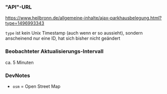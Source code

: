 ### "API"-URL
https://www.heilbronn.de/allgemeine-inhalte/ajax-parkhausbelegung.html?type=1496993343

`type` ist kein Unix Timestamp (auch wenn er so aussieht), sondern anscheinend nur eine ID, hat sich bisher nicht geändert

### Beobachteter Aktualisierungs-Intervall
ca. 5 Minuten

### DevNotes
- `osm` = Open Street Map